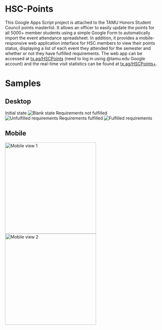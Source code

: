 # HSC-Points
This Google Apps Script project is attached to the TAMU Honors Student Council points masterlist. It allows an officer to easily update the points for all 5000+ member students using a simple Google Form to automatically import the event attendance spreadsheet. In addition, it provides a mobile-responsive web application interface for HSC members to view their points status, displaying a list of each event they attended for the semester and whether or not they have fulfilled requirements. The web app can be accessed at [tx.ag/HSCPoints](https://tx.ax/HSCPoints) (need to log in using @tamu.edu Google account) and the real-time visit statistics can be found at [tx.ag/HSCPoints+](https://tx.ax/HSCPoints+).

# Samples
## Desktop
Initial state
![Blank state](https://drive.google.com/uc?export=view&id=1Jq191oSS5NLyLbEQ1janJwyHibak2YFw)
Requirements not fulfilled
![Unfulfilled requirements](https://drive.google.com/uc?export=view&id=1-8fOvruPZwbb8WYPp7Wbob28Lm7miCSC)
Requirements fulfilled
![Fulfilled requirements](https://drive.google.com/uc?export=view&id=123P4QcsQeBE7LqSDNqkQ-5DHrwYMqPWf)

## Mobile
<img src="https://drive.google.com/uc?export=view&id=1duVozCBwTbglCSkAotKnqjVlecP7hxx-" alt="Mobile view 1" width=300px>
<img src="https://drive.google.com/uc?export=view&id=1Sdpp-7K65yi5zpZG0hBYKZ9hM7l3SzAp" alt="Mobile view 2" width=300px>
